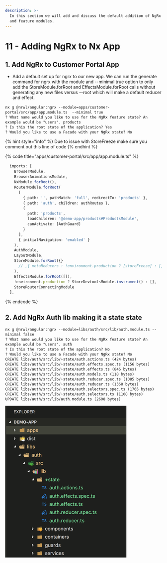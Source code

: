 ```yaml
---
description: >-
  In this section we will add and discuss the default addition of NgRx to root
  and feature modules.
---
```


# 11 - Adding NgRx to Nx App

## 1. Add NgRx to Customer Portal App

* Add a default set up for ngrx to our new app. We can run the generate command for ngrx with the module and --minimal true option to only add the StoreModule.forRoot and EffectsModule.forRoot calls without generating any new files versus --root which will make a default reducer and effect.

```text
nx g @nrwl/angular:ngrx --module=apps/customer-portal/src/app/app.module.ts  --minimal true
? What name would you like to use for the NgRx feature state? An example would be "users". products
? Is this the root state of the application? Yes
? Would you like to use a Facade with your NgRx state? No
```

{% hint style="info" %}
Due to issue with StoreFreeze make sure you comment out this line of code
{% endhint %}

{% code title="apps/customer-portal/src/app/app.module.ts" %}

```typescript
  imports: [
    BrowserModule,
    BrowserAnimationsModule,
    NxModule.forRoot(),
    RouterModule.forRoot(
      [
        { path: '', pathMatch: 'full', redirectTo: 'products' },
        { path: 'auth', children: authRoutes },
        {
          path: 'products',
          loadChildren: '@demo-app/products#ProductsModule',
          canActivate: [AuthGuard]
        }
      ],
      { initialNavigation: 'enabled' }
    ),
    AuthModule,
    LayoutModule,
    StoreModule.forRoot({}
      // ,{ metaReducers : !environment.production ? [storeFreeze] : [] }
    ),
    EffectsModule.forRoot([]),
    !environment.production ? StoreDevtoolsModule.instrument() : [],
    StoreRouterConnectingModule
  ],
```

{% endcode %}

## 2. Add NgRx Auth lib making it a state state

```text
nx g @nrwl/angular:ngrx --module=libs/auth/src/lib/auth.module.ts --minimal false
? What name would you like to use for the NgRx feature state? An example would be "users". auth
? Is this the root state of the application? No
? Would you like to use a Facade with your NgRx state? No
CREATE libs/auth/src/lib/+state/auth.actions.ts (424 bytes)
CREATE libs/auth/src/lib/+state/auth.effects.spec.ts (1156 bytes)
CREATE libs/auth/src/lib/+state/auth.effects.ts (846 bytes)
CREATE libs/auth/src/lib/+state/auth.models.ts (118 bytes)
CREATE libs/auth/src/lib/+state/auth.reducer.spec.ts (1085 bytes)
CREATE libs/auth/src/lib/+state/auth.reducer.ts (1368 bytes)
CREATE libs/auth/src/lib/+state/auth.selectors.spec.ts (1765 bytes)
CREATE libs/auth/src/lib/+state/auth.selectors.ts (1108 bytes)
UPDATE libs/auth/src/lib/auth.module.ts (2608 bytes)
```

![New Nx Lib with State folder](.gitbook/assets/image%20%2823%29.png)

